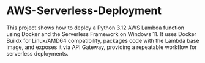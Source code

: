 # AWS-Serverless-Deployment
This project shows how to deploy a Python 3.12 AWS Lambda function using Docker and the Serverless Framework on Windows 11. It uses Docker Buildx for Linux/AMD64 compatibility, packages code with the Lambda base image, and exposes it via API Gateway, providing a repeatable workflow for serverless deployments.
